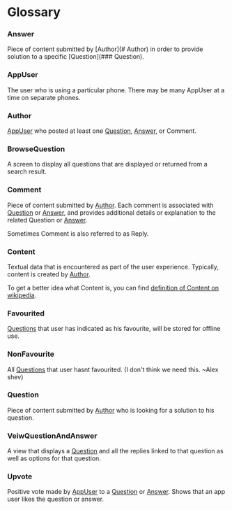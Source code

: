 Glossary
========

### Answer

Piece of content submitted by [Author](# Author) in order to provide solution to a specific [Question](### Question).

### AppUser 

The user who is using a particular phone. There may be many AppUser at a time on separate phones.

### Author

[AppUser](#AppUser) who posted at least one [Question](#Question), [Answer](#Answer), or Comment.
       
### BrowseQuestion

A screen to display all questions that are displayed or returned from a search result.

### Comment

Piece of content submitted by [Author](#Author). Each comment is associated with [Question](#Question) or [Answer](#Answer), and provides additional details or explanation to the related Question or [Answer](#Answer).

Sometimes Comment is also referred to as Reply.

### Content

Textual data that is encountered as part of the user experience. Typically, content is created by [Author](#Author).

To get a better idea what Content is, you can find [definition of Content on wikipedia](http://en.wikipedia.org/wiki/Content_%28media%29).

        
### Favourited

[Questions](#Question) that user has indicated as his favourite, will be stored for offline use.
        
### NonFavourite

All [Questions](#Question) that user hasnt favourited. (I don't think we need this. ~Alex shev)

### Question

Piece of content submitted by [Author](#Author) who is looking for a solution to his question.

### VeiwQuestionAndAnswer

A view that displays a [Question](#Question) and all the replies linked to that question as well as options for that question.

### Upvote

Positive vote made by [AppUser](#AppUser) to a [Question](#Question) or [Answer](#Answer). Shows that an app user likes the question or answer.
        
